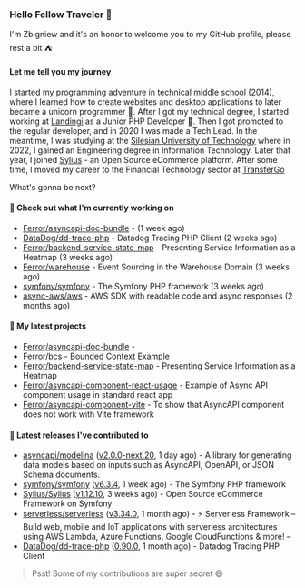 ### Hello Fellow Traveler 👋

I'm Zbigniew and it's an honor to welcome you to my GitHub profile, please rest a bit ⛺️

#### Let me tell you my journey

I started my programming adventure in technical middle school (2014), where I learned how to create websites and desktop applications to later became a unicorn programmer 🦄. After I got my technical degree, I started working at [Landingi](https://github.com/landingi) as a Junior PHP Developer 🥇. Then I got promoted to the regular developer, and in 2020 I was made a Tech Lead. In the meantime, I was studying at the [Silesian University of Technology](https://www.polsl.pl/en/) where in 2022, I gained an Engineering degree in Information Technology. Later that year, I joined [Sylius](https://github.com/sylius) - an Open Source eCommerce platform. After some time, I moved my career to the Financial Technology sector at [TransferGo](https://github.com/transfergo)

What's gonna be next?

#### 👷 Check out what I'm currently working on

- [Ferror/asyncapi-doc-bundle](https://github.com/Ferror/asyncapi-doc-bundle) -  (1 week ago)
- [DataDog/dd-trace-php](https://github.com/DataDog/dd-trace-php) - Datadog Tracing PHP Client (2 weeks ago)
- [Ferror/backend-service-state-map](https://github.com/Ferror/backend-service-state-map) - Presenting Service Information as a Heatmap (3 weeks ago)
- [Ferror/warehouse](https://github.com/Ferror/warehouse) - Event Sourcing in the Warehouse Domain (3 weeks ago)
- [symfony/symfony](https://github.com/symfony/symfony) - The Symfony PHP framework (3 weeks ago)
- [async-aws/aws](https://github.com/async-aws/aws) - AWS SDK with readable code and async responses (2 months ago)

#### 🌱 My latest projects

- [Ferror/asyncapi-doc-bundle](https://github.com/Ferror/asyncapi-doc-bundle) - 
- [Ferror/bcs](https://github.com/Ferror/bcs) - Bounded Context Example
- [Ferror/backend-service-state-map](https://github.com/Ferror/backend-service-state-map) - Presenting Service Information as a Heatmap
- [Ferror/asyncapi-component-react-usage](https://github.com/Ferror/asyncapi-component-react-usage) - Example of Async API component usage in standard react app
- [Ferror/asyncapi-component-vite](https://github.com/Ferror/asyncapi-component-vite) - To show that AsyncAPI component does not work with Vite framework

#### 🔭 Latest releases I've contributed to

- [asyncapi/modelina](https://github.com/asyncapi/modelina) ([v2.0.0-next.20](https://github.com/asyncapi/modelina/releases/tag/v2.0.0-next.20), 1 day ago) - A library for generating data models based on inputs such as AsyncAPI, OpenAPI, or JSON Schema documents.
- [symfony/symfony](https://github.com/symfony/symfony) ([v6.3.4](https://github.com/symfony/symfony/releases/tag/v6.3.4), 1 week ago) - The Symfony PHP framework
- [Sylius/Sylius](https://github.com/Sylius/Sylius) ([v1.12.10](https://github.com/Sylius/Sylius/releases/tag/v1.12.10), 3 weeks ago) - Open Source eCommerce Framework on Symfony
- [serverless/serverless](https://github.com/serverless/serverless) ([v3.34.0](https://github.com/serverless/serverless/releases/tag/v3.34.0), 1 month ago) - ⚡ Serverless Framework – Build web, mobile and IoT applications with serverless architectures using AWS Lambda, Azure Functions, Google CloudFunctions &amp; more! – 
- [DataDog/dd-trace-php](https://github.com/DataDog/dd-trace-php) ([0.90.0](https://github.com/DataDog/dd-trace-php/releases/tag/0.90.0), 1 month ago) - Datadog Tracing PHP Client

>
> Psst! Some of my contributions are super secret 😅
>
